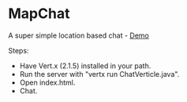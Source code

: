 # MapChat
A super simple location based chat - [Demo](http://idoco.github.io/map-chat)

Steps:
- Have Vert.x (2.1.5) installed in your path.
- Run the server with "vertx run ChatVerticle.java".
- Open index.html.
- Chat.
